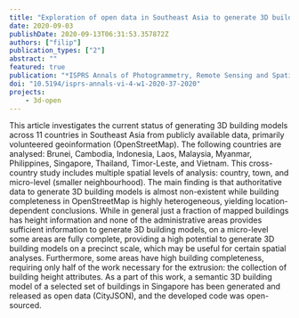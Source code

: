 ```yaml
---
title: "Exploration of open data in Southeast Asia to generate 3D building models"
date: 2020-09-03
publishDate: 2020-09-13T06:31:53.357872Z
authors: ["filip"]
publication_types: ["2"]
abstract: ""
featured: true
publication: "*ISPRS Annals of Photogrammetry, Remote Sensing and Spatial Information Sciences*"
doi: "10.5194/isprs-annals-vi-4-w1-2020-37-2020"
projects:
    - 3d-open
---
```


This article investigates the current status of generating 3D building models across 11 countries in Southeast Asia from publicly available data, primarily volunteered geoinformation (OpenStreetMap). The following countries are analysed: Brunei, Cambodia, Indonesia, Laos, Malaysia, Myanmar, Philippines, Singapore, Thailand, Timor-Leste, and Vietnam. This cross-country study includes multiple spatial levels of analysis: country, town, and micro-level (smaller neighbourhood). The main finding is that authoritative data to generate 3D building models is almost non-existent while building completeness in OpenStreetMap is highly heterogeneous, yielding location-dependent conclusions. While in general just a fraction of mapped buildings has height information and none of the administrative areas provides sufficient information to generate 3D building models, on a micro-level some areas are fully complete, providing a high potential to generate 3D building models on a precinct scale, which may be useful for certain spatial analyses. Furthermore, some areas have high building completeness, requiring only half of the work necessary for the extrusion: the collection of building height attributes. As a part of this work, a semantic 3D building model of a selected set of buildings in Singapore has been generated and released as open data (CityJSON), and the developed code was open-sourced.
